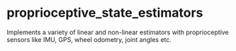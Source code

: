 # proprioceptive_state_estimators
Implements a variety of linear and non-linear estimators with proprioceptive sensors like IMU, GPS, wheel odometry, joint angles etc. 
